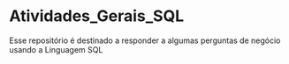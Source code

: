 # Atividades_Gerais_SQL

Esse repositório é destinado a responder a algumas perguntas de negócio usando a Linguagem SQL

